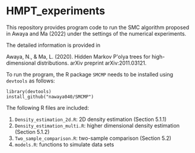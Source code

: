 # HMPT_experiments

This repository provides program code to run the SMC algorithm proposed in Awaya and Ma (2022) under the settings of the numerical experiments. 

The detailed information is provided in

Awaya, N., & Ma, L. (2020). Hidden Markov P\'olya trees for high-dimensional distributions. arXiv preprint arXiv:2011.03121.

To run the program, the R package `SMCMP` needs to be installed  using `devtools` as follows:

```
library(devtools)
install_github("nawaya040/SMCMP")
```

The following R files are included:

1. `Density_estimation_2d.R`: 2D density estimation (Section 5.1.1)
2. `Density_estimation_multi.R`: higher dimensional density estimation (Section 5.1.2)
3. `Two_sample_comparison.R`: two-sample comparison (Section 5.2)
4. `models.R`: functions to simulate data sets
